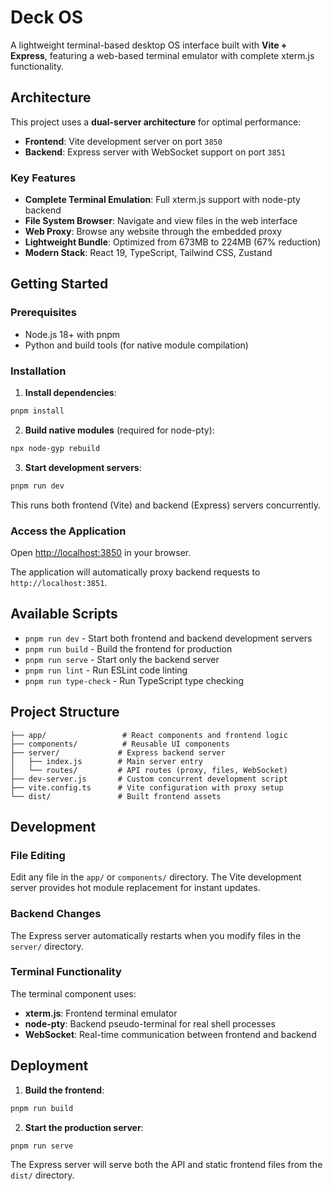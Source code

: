 # Deck OS

A lightweight terminal-based desktop OS interface built with **Vite + Express**, featuring a web-based terminal emulator with complete xterm.js functionality.

## Architecture

This project uses a **dual-server architecture** for optimal performance:

- **Frontend**: Vite development server on port `3850`
- **Backend**: Express server with WebSocket support on port `3851`

### Key Features

- **Complete Terminal Emulation**: Full xterm.js support with node-pty backend
- **File System Browser**: Navigate and view files in the web interface
- **Web Proxy**: Browse any website through the embedded proxy
- **Lightweight Bundle**: Optimized from 673MB to 224MB (67% reduction)
- **Modern Stack**: React 19, TypeScript, Tailwind CSS, Zustand

## Getting Started

### Prerequisites

- Node.js 18+ with pnpm
- Python and build tools (for native module compilation)

### Installation

1. **Install dependencies**:
```bash
pnpm install
```

2. **Build native modules** (required for node-pty):
```bash
npx node-gyp rebuild
```

3. **Start development servers**:
```bash
pnpm run dev
```

This runs both frontend (Vite) and backend (Express) servers concurrently.

### Access the Application

Open [http://localhost:3850](http://localhost:3850) in your browser.

The application will automatically proxy backend requests to `http://localhost:3851`.

## Available Scripts

- `pnpm run dev` - Start both frontend and backend development servers
- `pnpm run build` - Build the frontend for production
- `pnpm run serve` - Start only the backend server
- `pnpm run lint` - Run ESLint code linting
- `pnpm run type-check` - Run TypeScript type checking

## Project Structure

```
├── app/                 # React components and frontend logic
├── components/          # Reusable UI components  
├── server/             # Express backend server
│   ├── index.js        # Main server entry
│   └── routes/         # API routes (proxy, files, WebSocket)
├── dev-server.js       # Custom concurrent development script
├── vite.config.ts      # Vite configuration with proxy setup
└── dist/               # Built frontend assets
```

## Development

### File Editing

Edit any file in the `app/` or `components/` directory. The Vite development server provides hot module replacement for instant updates.

### Backend Changes

The Express server automatically restarts when you modify files in the `server/` directory.

### Terminal Functionality

The terminal component uses:
- **xterm.js**: Frontend terminal emulator
- **node-pty**: Backend pseudo-terminal for real shell processes
- **WebSocket**: Real-time communication between frontend and backend

## Deployment

1. **Build the frontend**:
```bash
pnpm run build
```

2. **Start the production server**:
```bash
pnpm run serve
```

The Express server will serve both the API and static frontend files from the `dist/` directory.
